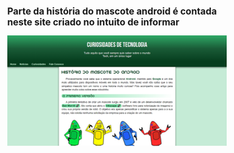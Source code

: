 ## Parte da história do mascote android é contada neste site criado no intuito de informar

![Alt text](Readme-img/header.png?raw=true "Title")